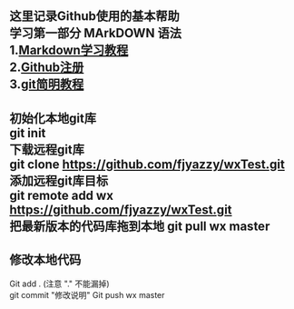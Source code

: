这里记录Github使用的基本帮助<br>
学习第一部分 MArkDOWN 语法<br>
1.[Markdown学习教程](https://www.jianshu.com/p/191d1e21f7ed "简书markdown学习教程")<br>
2.[Github注册](https://blog.csdn.net/weixin_42693104/article/details/82584849)<br>
3.[git简明教程](http://www.runoob.com/git/git-tutorial.html)<br>
---
初始化本地git库<br>
git init<br>
下载远程git库<br>
git clone https://github.com/fjyazzy/wxTest.git<br>
添加远程git库目标<br>
git remote add wx https://github.com/fjyazzy/wxTest.git<br>
把最新版本的代码库拖到本地
git pull wx master<br>
---
修改本地代码<br>
---
Git add . (注意 "." 不能漏掉)<br>
git commit "修改说明"
Git push wx master


